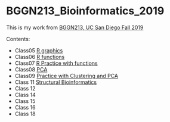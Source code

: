# BGGN213_Bioinformatics_2019
This is my work from [BGGN213, UC San Diego Fall 2019](https://bioboot.github.io/bggn213_F19/)

Contents:
- Class05 [R graphics](https://github.com/earmbrus/BGGN213_Bioinformatics_2019/blob/master/Lecture5_Hands-On_Worksheet/Data-Exploration-and-Visualization-in-R.md)
- Class06 [R functions](https://github.com/earmbrus/BGGN213_Bioinformatics_2019/blob/master/Lecture6_Hands-On_Worksheet/Why%2C-when-and-how-of-writing-your-own-functions.md)
- Class07 [R Practice with functions](https://github.com/earmbrus/BGGN213_Bioinformatics_2019/blob/master/Class%207/Practice-with-R-Functions.md)
- Class08 [PCA](https://github.com/earmbrus/BGGN213_Bioinformatics_2019/blob/master/Lecture8_Hands-On_Worksheet/Hands-on-with-Principle-Component-Analysis--PCA-.md)
- Class09 [Practice with Clustering and PCA](https://github.com/earmbrus/BGGN213_Bioinformatics_2019/blob/master/Class%209/Wisconsin-Cancer-Data-Analysis.md)
- Class 11 [Structural Bioinformatics](https://github.com/earmbrus/BGGN213_Bioinformatics_2019/blob/master/Class11/Class_11.md)
- Class 12
- Class 14
- Class 15
- Class 16
- Class 18
